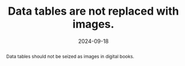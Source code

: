 ---
title: Data tables are not replaced with images.
abstract: Data tables should not be seized as images in digital books.
categories:
  - Structure and Code
agrege: O4239-E078
opquast: 4 239
indiceebook: "78"
description: GEOM_NUMBER_078
before: "077"
weight: "078"
after: "079"
actif: "1"
layout: rules
date: 2024-09-18
tags:
  - display
  - Accessibility
  - Readability
objectif:
  - Allow users to access tables that can be exploited by technical help.
  - Improve accessibility of content to readers with disabilities.
  - Improve content support by search engines and indexing tools
Meo:
  - Systematically use the table element and associated elements (tr, td, th, caption... depending on the nature of the table) to mark the data tables.
Controle:
  - Check the epub HTML page source code
epubcheck: null
ace: null
humancheck: true
ReadiumGoToolkit: null
Source:
  - Opquast
Referentiel:
  - "[Web Content Accessibility Guidelines (WCAG) 1.3.1 Info and Relationships Level A](https://www.w3.org/TR/WCAG22/#info-and-relationships)"
steps:
  - Design
  - Crafting
---